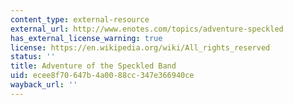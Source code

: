 ```yaml
---
content_type: external-resource
external_url: http://www.enotes.com/topics/adventure-speckled
has_external_license_warning: true
license: https://en.wikipedia.org/wiki/All_rights_reserved
status: ''
title: Adventure of the Speckled Band
uid: ecee8f70-647b-4a00-88cc-347e366940ce
wayback_url: ''
---
```


